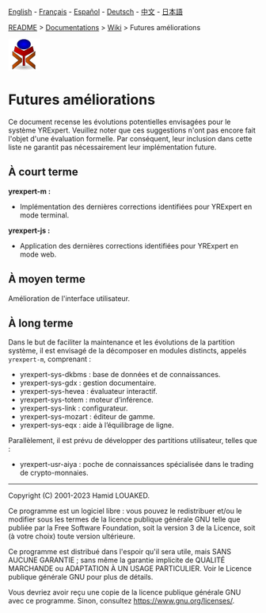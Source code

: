 [English](./README_en.md) - [Français](./README_fr.md) - [Español](./README_es.md) - [Deutsch](./README_de.md) - [中文](./README_zh.md) - [日本語](./README_ja.md)

[README](../../README.md) > [Documentations](../../HOME.md) > [Wiki](../HOME.md) > Futures améliorations

![yrexpert_logo.png](./yrexpert_logo.png)

# Futures améliorations

Ce document recense les évolutions potentielles envisagées pour le système YRExpert. Veuillez noter que ces suggestions n'ont pas encore fait l'objet d'une évaluation formelle. Par conséquent, leur inclusion dans cette liste ne garantit pas nécessairement leur implémentation future.

## À court terme

**yrexpert-m :**
- Implémentation des dernières corrections identifiées pour YRExpert en mode terminal.

**yrexpert-js :**
- Application des dernières corrections identifiées pour YRExpert en mode web.

## À moyen terme

Amélioration de l'interface utilisateur.

## À long terme

Dans le but de faciliter la maintenance et les évolutions de la partition système, il est envisagé de la décomposer en modules distincts, appelés `yrexpert-m`, comprenant :
* yrexpert-sys-dkbms : base de données et de connaissances.
* yrexpert-sys-gdx : gestion documentaire.
* yrexpert-sys-hevea : évaluateur interactif.
* yrexpert-sys-totem : moteur d’inférence.
* yrexpert-sys-link : configurateur.
* yrexpert-sys-mozart : éditeur de gamme.
* yrexpert-sys-eqx : aide à l’équilibrage de ligne.

Parallèlement, il est prévu de développer des partitions utilisateur, telles que :
* yrexpert-usr-aiya : poche de connaissances spécialisée dans le trading de crypto-monnaies.

---

Copyright (C) 2001-2023 Hamid LOUAKED.

Ce programme est un logiciel libre : vous pouvez le redistribuer et/ou le modifier sous les termes de la licence publique générale GNU telle que publiée par la Free Software Foundation, soit la version 3 de la Licence, soit (à votre choix) toute version ultérieure.

Ce programme est distribué dans l'espoir qu'il sera utile, mais SANS AUCUNE GARANTIE ; sans même la garantie implicite de QUALITÉ MARCHANDE ou ADAPTATION À UN USAGE PARTICULIER. Voir le Licence publique générale GNU pour plus de détails.

Vous devriez avoir reçu une copie de la licence publique générale GNU avec ce programme. Sinon, consultez <https://www.gnu.org/licenses/>.
